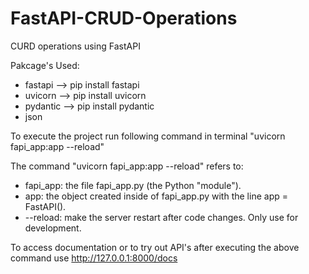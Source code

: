 # FastAPI-CRUD-Operations
CURD operations using FastAPI

Pakcage's Used:
  - fastapi  --> pip install fastapi
  - uvicorn  --> pip install uvicorn
  - pydantic --> pip install pydantic
  - json
  
To execute the project run following command in terminal
  "uvicorn fapi_app:app --reload"

The command "uvicorn fapi_app:app --reload" refers to:
  - fapi_app: the file fapi_app.py (the Python "module").
  - app: the object created inside of fapi_app.py with the line app = FastAPI().
  - --reload: make the server restart after code changes. Only use for development.
  
To access documentation or to try out API's after executing the above command use http://127.0.0.1:8000/docs
